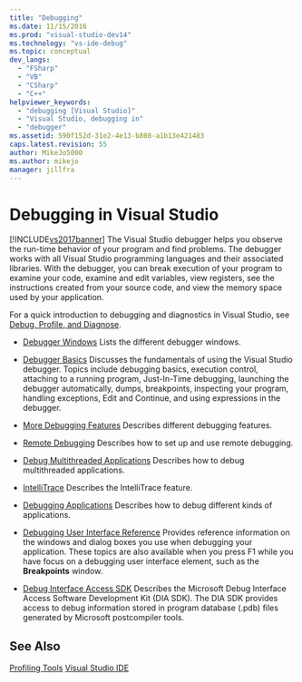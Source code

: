 ```yaml
---
title: "Debugging"
ms.date: 11/15/2016
ms.prod: "visual-studio-dev14"
ms.technology: "vs-ide-debug"
ms.topic: conceptual
dev_langs:
  - "FSharp"
  - "VB"
  - "CSharp"
  - "C++"
helpviewer_keywords:
  - "debugging [Visual Studio]"
  - "Visual Studio, debugging in"
  - "debugger"
ms.assetid: 590f152d-31e2-4e13-b808-a1b13e421483
caps.latest.revision: 55
author: MikeJo5000
ms.author: mikejo
manager: jillfra
---
```

# Debugging in Visual Studio
[!INCLUDE[vs2017banner](../includes/vs2017banner.md)]
The Visual Studio debugger helps you observe the run-time behavior of your program and find problems. The debugger works with all Visual Studio programming languages and their associated libraries. With the debugger, you can break execution of your program to examine your code, examine and edit variables, view registers, see the instructions created from your source code, and view the memory space used by your application.

 For a quick introduction to debugging and diagnostics in Visual Studio, see [Debug, Profile, and Diagnose](https://www.visualstudio.com/features/debugging-and-diagnostics-vs).

- [Debugger Windows](../debugger/debugger-windows.md) Lists the different debugger windows.

- [Debugger Basics](../debugger/debugger-basics.md) Discusses the fundamentals of using the Visual Studio debugger. Topics include debugging basics, execution control, attaching to a running program, Just-In-Time debugging, launching the debugger automatically, dumps, breakpoints, inspecting your program, handling exceptions, Edit and Continue, and using expressions in the debugger.

- [More Debugging Features](../debugger/more-debugging-features.md) Describes different debugging features.

- [Remote Debugging](../debugger/remote-debugging.md) Describes how to set up and use remote debugging.

- [Debug Multithreaded Applications](../debugger/debug-multithreaded-applications-in-visual-studio.md) Describes how to debug multithreaded applications.

- [IntelliTrace](../debugger/intellitrace.md) Describes the IntelliTrace feature.

- [Debugging Applications](../debugger/debugging-applications.md) Describes how to debug different kinds of  applications.

- [Debugging User Interface Reference](../debugger/debugging-user-interface-reference.md) Provides reference information on the windows and dialog boxes you use when debugging your application. These topics are also available when you press F1 while you have focus on a debugging user interface element, such as the **Breakpoints** window.

- [Debug Interface Access SDK](../debugger/debug-interface-access/debug-interface-access-sdk.md) Describes the Microsoft Debug Interface Access Software Development Kit (DIA SDK). The DIA SDK provides access to debug information stored in program database (.pdb) files generated by Microsoft postcompiler tools.

## See Also
 [Profiling Tools](../profiling/profiling-tools.md)
 [Visual Studio IDE](../ide/visual-studio-ide.md)
